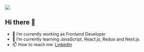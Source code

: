 <img src="https://github.com/shivau1208/shivau1208/assets/102743170/e71b5557-dd79-4322-a61d-5b9cbc81a6a4"/>



## Hi there 👋

- 🔭 I’m currently working as Frontend Developer
- 🌱 I’m currently learning JavaScript, React.js, Redux and Next.js
- 📫 How to reach me: [LinkedIn](https://www.linkedin.com/in/shivarajumadi/)
